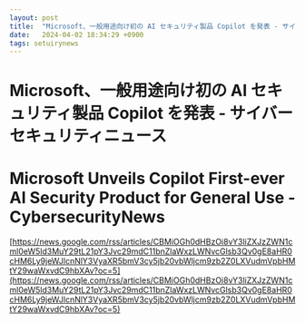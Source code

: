```yaml
---
layout: post
title:  "Microsoft、一般用途向け初の AI セキュリティ製品 Copilot を発表 - サイバーセキュリティニュース"
date:   2024-04-02 18:34:29 +0900
tags: setuirynews 
---
```


# Microsoft、一般用途向け初の AI セキュリティ製品 Copilot を発表 - サイバーセキュリティニュース



# Microsoft Unveils Copilot First-ever AI Security Product for General Use - CybersecurityNews

[https://news.google.com/rss/articles/CBMiOGh0dHBzOi8vY3liZXJzZWN1cml0eW5ld3MuY29tL21pY3Jvc29mdC11bnZlaWxzLWNvcGlsb3Qv0gE8aHR0cHM6Ly9jeWJlcnNlY3VyaXR5bmV3cy5jb20vbWljcm9zb2Z0LXVudmVpbHMtY29waWxvdC9hbXAv?oc=5](https://news.google.com/rss/articles/CBMiOGh0dHBzOi8vY3liZXJzZWN1cml0eW5ld3MuY29tL21pY3Jvc29mdC11bnZlaWxzLWNvcGlsb3Qv0gE8aHR0cHM6Ly9jeWJlcnNlY3VyaXR5bmV3cy5jb20vbWljcm9zb2Z0LXVudmVpbHMtY29waWxvdC9hbXAv?oc=5)

